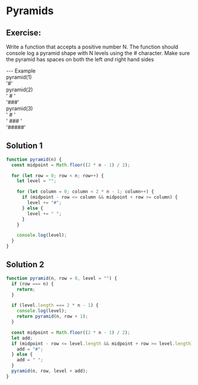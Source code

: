# Pyramids

## Exercise:

Write a function that accepts a positive number N.
The function should console log a pyramid shape
with N levels using the # character. Make sure the
pyramid has spaces on both the left _and_ right hand sides

--- Example
<br> pyramid(1)
<br> '#'
<br> pyramid(2)
<br> ' # '
<br> '###'
<br> pyramid(3)
<br> ' # '
<br> ' ### '
<br> '#####'

## Solution 1

```js
function pyramid(n) {
  const midpoint = Math.floor((2 * n - 1) / 2);

  for (let row = 0; row < n; row++) {
    let level = "";

    for (let column = 0; column < 2 * n - 1; column++) {
      if (midpoint - row <= column && midpoint + row >= column) {
        level += "#";
      } else {
        level += " ";
      }
    }

    console.log(level);
  }
}
```

## Solution 2

```js
function pyramid(n, row = 0, level = "") {
  if (row === n) {
    return;
  }

  if (level.length === 2 * n - 1) {
    console.log(level);
    return pyramid(n, row + 1);
  }

  const midpoint = Math.floor((2 * n - 1) / 2);
  let add;
  if (midpoint - row <= level.length && midpoint + row >= level.length) {
    add = "#";
  } else {
    add = " ";
  }
  pyramid(n, row, level + add);
}
```
